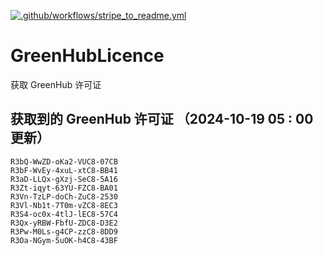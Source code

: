 [![.github/workflows/stripe_to_readme.yml](https://github.com/zjx-kimi/GreenHubLicence/actions/workflows/stripe_to_readme.yml/badge.svg)](https://github.com/zjx-kimi/GreenHubLicence/actions/workflows/stripe_to_readme.yml)
# GreenHubLicence
获取 GreenHub 许可证
## 获取到的 GreenHub 许可证 （2024-10-19 05 : 00 更新）
```
R3bQ-WwZD-oKa2-VUC8-07CB
R3bF-WvEy-4xuL-xtC8-BB41
R3aD-LLQx-gXzj-SeC8-5A16
R3Zt-iqyt-63YU-FZC8-BA01
R3Vn-TzLP-doCh-ZuC8-2530
R3Vl-Nb1t-7T0m-vZC8-8EC3
R3S4-oc0x-4tlJ-lEC8-57C4
R3Qx-yRBW-FbfU-ZDC8-D3E2
R3Pw-M0Ls-g4CP-zzC8-8DD9
R3Oa-NGym-5uOK-h4C8-43BF
```
